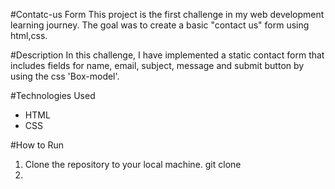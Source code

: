 #Contatc-us Form
This project is the first challenge in my web development learning journey. The goal was to create a basic "contact us" form using html,css.

#Description
In this challenge, I have implemented a static contact form that includes fields for name, email, subject, message and submit button by using the css 'Box-model'.

#Technologies Used
- HTML
- CSS

#How to Run
1. Clone the repository to your local machine.
   git clone
2.

